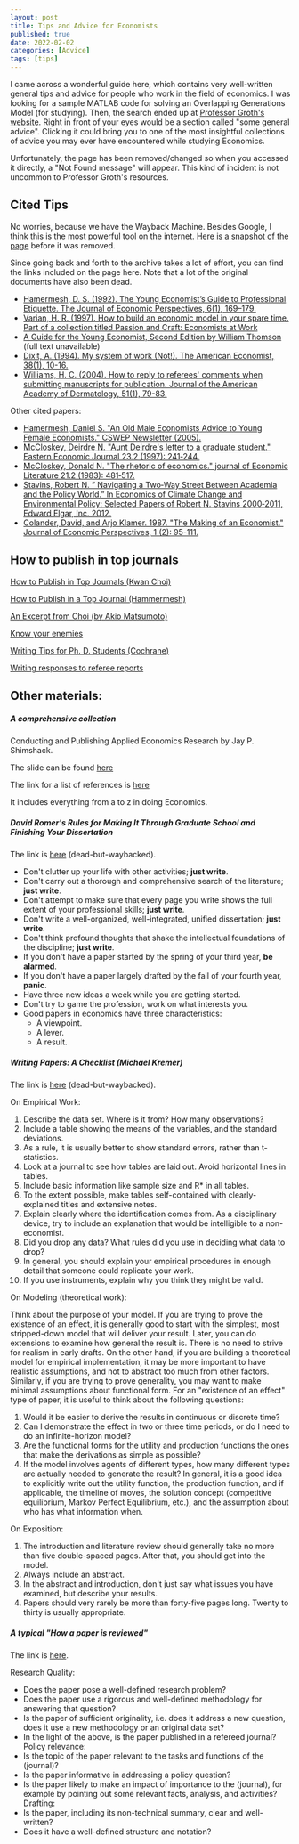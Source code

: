 ```yaml
---
layout: post
title: Tips and Advice for Economists
published: true
date: 2022-02-02
categories: [Advice]
tags: [tips]
---
```


I came across a wonderful guide here, which contains very well-written general tips and advice for people who work in the field of economics.
I was looking for a sample MATLAB code for solving an Overlapping Generations Model (for studying). Then, the search ended up at [Professor Groth's website](https://web.econ.ku.dk/okocg/).
Right in front of your eyes would be a section called "some general advice". 
Clicking it could bring you to one of the most insightful collections of advice you may ever have encountered while studying Economics.

Unfortunately, the page has been removed/changed so when you accessed it directly, a "Not Found message" will appear. 
This kind of incident is not uncommon to Professor Groth's resources.

## Cited Tips

No worries, because we have the Wayback Machine. 
Besides Google, I think this is the most powerful tool on the internet. [Here is a snapshot of the page](https://web.archive.org/web/20070610021332/http://www.econ.ku.dk/okocg/R%C3%A5d-skr-arbejder/Skriftlige%20arbejder.htm) before it was removed.

Since going back and forth to the archive takes a lot of effort, you can find the links included on the page here.
Note that a lot of the original documents have also been dead.

- [Hamermesh, D. S. (1992). The Young Economist’s Guide to Professional Etiquette. The Journal of Economic Perspectives, 6(1), 169–179.](https://pubs.aeaweb.org/doi/pdfplus/10.1257/jep.6.1.169?fbclid=IwAR0Fk7ji6eK_d17KcJftDvRLPSSc0yeg5wq4ND2-G9MZZo32QU9yvqMdCtY)
- [Varian, H. R. (1997). How to build an economic model in your spare time. Part of a collection titled Passion and Craft: Economists at Work](https://people.ischool.berkeley.edu/~hal/Papers/how.pdf)
- [A Guide for the Young Economist, Second Edition by William Thomson](https://mitpress.mit.edu/books/guide-young-economist-second-edition) (full text unavailable)
- [Dixit, A. (1994). My system of work (Not!). The American Economist, 38(1), 10-16.](https://www.princeton.edu/~dixitak/home/dixitwrk.pdf)
- [Williams, H. C. (2004). How to reply to referees' comments when submitting manuscripts for publication. Journal of the American Academy of Dermatology, 51(1), 79-83.](https://www.sciencedirect.com/science/article/pii/S0190962204005377?via%3Dihub)

Other cited papers:

- [Hamermesh, Daniel S. "An Old Male Economists Advice to Young Female Economists." CSWEP Newsletter (2005).](https://law.vanderbilt.edu/phd/An_Old_Male_Economists_Advice_to_Young_Female_Economists.pdf)
- [McCloskey, Deirdre N. "Aunt Deirdre's letter to a graduate student." Eastern Economic Journal 23.2 (1997): 241‐244.](https://web.holycross.edu/RePEc/eej/Archive/Volume23/V23N2P241_244.pdf)
- [McCloskey, Donald N. "The rhetoric of economics." journal of Economic Literature 21.2 (1983): 481‐517.](https://www.jstor.org/stable/2724987?seq=1#metadata_info_tab_contents)
- [Stavins, Robert N. ” Navigating a Two‐Way Street Between Academia and the Policy World.” In Economics of Climate Change and Environmental Policy: Selected Papers of Robert N. Stavins 2000‐2011, Edward Elgar, Inc. 2012.](https://scholar.harvard.edu/files/stavins/files/stavins_introduction_selected_papers_2.pdf)
- [Colander, David, and Arjo Klamer. 1987. "The Making of an Economist." Journal of Economic Perspectives, 1 (2): 95-111.](https://pubs.aeaweb.org/doi/pdfplus/10.1257/jep.1.2.95)

## How to publish in top journals

[How to Publish in Top Journals (Kwan Choi)](http://www3.nccu.edu.tw/~jthuang/publish.pdf)

[How to Publish in a Top Journal (Hammermesh)](http://www.principlesofeconometrics.com/poe5/writing/hammermesh.pdf)

[An Excerpt from Choi (by Akio Matsumoto)](https://www2.chuo-u.ac.jp/daigakuin/cplus/keijiban/reseachworkshop/HowToPublish.pdf)

[Know your enemies](https://davidcard.berkeley.edu/papers/JEL-9-Facts.pdf)

[Writing Tips for Ph. D. Students (Cochrane)](https://static1.squarespace.com/static/5e6033a4ea02d801f37e15bb/t/5eda74919c44fa5f87452697/1591374993570/phd_paper_writing.pdf)

[Writing responses to referee reports](https://robjhyndman.com/hyndsight/responses/#:~:text=The%20simplest%20procedure%20is%20to,referee%20reports%20and%20your%20letter.)

## Other materials:

##### A comprehensive collection

Conducting and Publishing Applied Economics Research by Jay P. Shimshack.

The slide can be found [here](https://static1.squarespace.com/static/55e8ab64e4b0b55649c4ab64/t/59d73b99f43b5586a0484a22/1507277732282/beatty_shimshack_applied_econ_papers.pdf)

The link for a list of references is [here](https://www.acem.sjtu.edu.cn/resume/20220202/TZ_GUEST/8314437542/Shimshack_SJT_Bio_and_Outline_2017.pdf)

It includes everything from a to z in doing Economics.

##### David Romer's Rules for Making It Through Graduate School and Finishing Your Dissertation

The link is [here](https://web.archive.org/web/20070611203317/http://econ161.berkeley.edu/Teaching_Folder/Romers_rules.html) (dead-but-waybacked).

- Don't clutter up your life with other activities; **just write**.
- Don't carry out a thorough and comprehensive search of the literature; **just write**.
- Don't attempt to make sure that every page you write shows the full extent of your professional skills; **just write**.
- Don't write a well-organized, well-integrated, unified dissertation; **just write**.
- Don't think profound thoughts that shake the intellectual foundations of the discipline; **just write**.
- If you don't have a paper started by the spring of your third year, **be alarmed**.
- If you don't have a paper largely drafted by the fall of your fourth year, **panic**.
- Have three new ideas a week while you are getting started.
- Don't try to game the profession, work on what interests you.
- Good papers in economics have three characteristics:
  - A viewpoint.
  - A lever.
  - A result.

##### Writing Papers: A Checklist (Michael Kremer)

The link is [here](https://web.archive.org/web/20070802095624/http://post.economics.harvard.edu/faculty/kremer/papers/checklist.pdf) (dead-but-waybacked).

On Empirical Work:

1. Describe the data set. Where is it from? How many observations?
2. Include a table showing the means of the variables, and the standard deviations.
3. As a rule, it is usually better to show standard errors, rather than t-statistics.
4. Look at a journal to see how tables are laid out. Avoid horizontal lines in tables.
5. Include basic information like sample size and R* in all tables.
6. To the extent possible, make tables self-contained with clearly-explained titles and extensive notes.
7. Explain clearly where the identification comes from. As a disciplinary device, try to include an explanation that would be intelligible to a non-economist.
8. Did you drop any data? What rules did you use in deciding what data to drop?
9. In general, you should explain your empirical procedures in enough detail that someone could replicate your work.
10. If you use instruments, explain why you think they might be valid.

On Modeling (theoretical work):

Think about the purpose of your model. If you are trying to prove the existence of an effect, it is generally good to start with the simplest, most stripped-down model that will deliver your result. Later, you can do extensions to examine how general the result is. There is no need to strive for realism in early drafts. On the other hand, if you are building a theoretical model for empirical implementation, it may be more important to have realistic assumptions, and not to abstract too much from other factors. Similarly, if you are trying to prove generality, you may want to make minimal assumptions about functional form. For an "existence of an effect" type of paper, it is useful to think about the following questions:
1. Would it be easier to derive the results in continuous or discrete time?
2. Can I demonstrate the effect in two or three time periods, or do I need to do an infinite-horizon model?
3. Are the functional forms for the utility and production functions the ones that make the derivations as simple as possible?
4. If the model involves agents of different types, how many different types are actually needed to generate the result?
In general, it is a good idea to explicitly write out the utility function, the production function, and if applicable, the timeline of moves, the solution concept (competitive equilibrium, Markov Perfect Equilibrium, etc.), and the assumption about who has what information when.

On Exposition:

1. The introduction and literature review should generally take no more than five double-spaced pages. After that, you should get into the model.
2. Always include an abstract.
3. In the abstract and introduction, don't just say what issues you have examined, but describe your results.
4. Papers should very rarely be more than forty-five pages long. Twenty to thirty is usually appropriate.

##### A typical "How a paper is reviewed"

The link is [here](https://web.econ.ku.dk/okocg/Forside/Evaluating%20a%20research%20article.pdf).

Research Quality:
- Does the paper pose a well-defined research problem?
- Does the paper use a rigorous and well-defined methodology for answering that question?
- Is the paper of sufficient originality, i.e. does it address a new question, does it use a new methodology or an original data set?
- In the light of the above, is the paper published in a refereed journal?
Policy relevance:
- Is the topic of the paper relevant to the tasks and functions of the (journal)?
- Is the paper informative in addressing a policy question?
- Is the paper likely to make an impact of importance to the (journal), for example by pointing out some relevant facts, analysis, and activities?
Drafting:
- Is the paper, including its non-technical summary, clear and well-written?
- Does it have a well-defined structure and notation?

